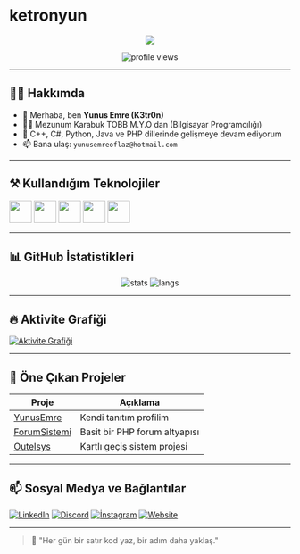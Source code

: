 # ketronyun
<p align='center'><img src="https://capsule-render.vercel.app/api?type=venom&height=300&color=gradient&text=K3tr0n%20%7C%20Yunus%20Emre&fontAlignY=40&desc=Backend%20Developer%20%7C%20C%2B%2B%2C%20Java%2C%20Python%2C%20PHP%2C%20C%23&descAlignY=70&animation=twinkling"/></p><p align='center'></p>

<p align='center'>
  <img src="https://komarev.com/ghpvc/?username=ketronyun&color=blue" alt="profile views"/>
</p>

---

## 🙋‍♂️ Hakkımda

- 👋 Merhaba, ben **Yunus Emre (K3tr0n)**
- 👨‍💻 Mezunum Karabuk TOBB M.Y.O dan (Bilgisayar Programcılığı)
- 🌱 C++, C#, Python, Java ve PHP dillerinde gelişmeye devam ediyorum
- 📫 Bana ulaş: `yunusemreoflaz@hotmail.com` 

---

## ⚒️ Kullandığım Teknolojiler

<p align="left">
  <img src="https://cdn.jsdelivr.net/gh/devicons/devicon/icons/cplusplus/cplusplus-original.svg" width="40"/>
  <img src="https://cdn.jsdelivr.net/gh/devicons/devicon/icons/csharp/csharp-original.svg" width="40"/>
  <img src="https://cdn.jsdelivr.net/gh/devicons/devicon/icons/python/python-original.svg" width="40"/>
  <img src="https://cdn.jsdelivr.net/gh/devicons/devicon/icons/java/java-original.svg" width="40"/>
  <img src="https://cdn.jsdelivr.net/gh/devicons/devicon/icons/php/php-original.svg" width="40"/>
</p>

---

## 📊 GitHub İstatistikleri

<p align="center">
  <img src="https://github-readme-stats.vercel.app/api?username=ketronyun&show_icons=true&theme=radical" alt="stats" />
  <img src="https://github-readme-stats.vercel.app/api/top-langs/?username=ketronyun&layout=compact&theme=radical" alt="langs" />
</p>

---

## 🔥 Aktivite Grafiği

[![Aktivite Grafiği](https://github-readme-activity-graph.vercel.app/graph?username=ketronyun&theme=github-compact)](https://github.com/K3tr0n)

---

## 📌 Öne Çıkan Projeler

| Proje | Açıklama |
|-------|----------|
| [YunusEmre](https://github.com/K3tr0n/YunusEmre) | Kendi tanıtım profilim |
| [ForumSistemi](https://github.com/K3tr0n/ForumSistemi) | Basit bir PHP forum altyapısı |
| [Outelsys](https://github.com/K3tr0n/Outelsys) | Kartlı geçiş sistem projesi |

---

## 📫 Sosyal Medya ve Bağlantılar

[![LinkedIn]([https://img.shields.io/badge/-LinkedIn-0077B5?style=for-the-badge&logo=linkedin&logoColor=white)](https://www.linkedin.com/](https://www.linkedin.com/in/yunus-emre-oflaz-95222a291/?trk=opento_sprofile_topcard))
[![Discord](https://img.shields.io/badge/-Discord-5865F2?style=for-the-badge&logo=discord&logoColor=white)](https://discord.com/)
[![İnstagram]([https://img.shields.io/badge/-Website-FF5722?style=for-the-badge&logo=google-chrome&logoColor=white)](https://yourwebsite.com/](https://www.instagram.com/yns_emreoflz/))
[![Website](https://img.shields.io/badge/-Website-FF5722?style=for-the-badge&logo=google-chrome&logoColor=white)](https://yourwebsite.com/)

---

> 💬 "Her gün bir satır kod yaz, bir adım daha yaklaş."
